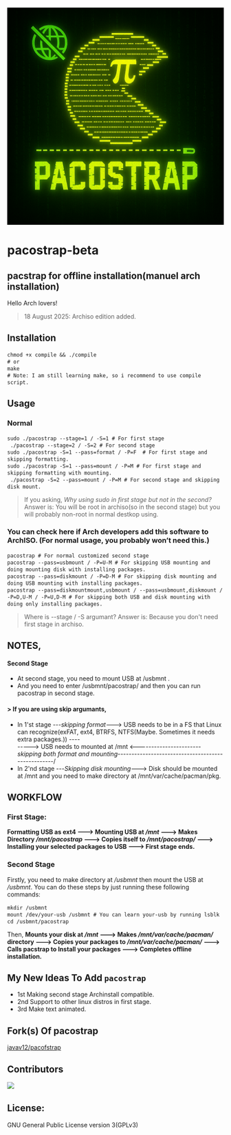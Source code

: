 ![pacostrap logo](pacostrap.png)

# pacostrap-beta
## pacstrap for offline installation(manuel arch installation)

Hello Arch lovers!
> 18 August 2025: Archiso edition added.

## Installation
```any linux shell
chmod +x compile && ./compile
# or
make
# Note: I am still learning make, so i recommend to use compile script.
```

## Usage
### Normal
```Any GNU + Linux shell
sudo ./pacostrap --stage=1 / -S=1 # For first stage
 ./pacostrap --stage=2 / -S=2 # For second stage
sudo ./pacostrap -S=1 --pass=format / -P=F  # For first stage and skipping formatting.
sudo ./pacostrap -S=1 --pass=mount / -P=M # For first stage and skipping formatting with mounting.
 ./pacostrap -S=2 --pass=mount / -P=M # For second stage and skipping disk mount.
```
> If you asking, *Why using sudo in first stage but not in the second?*
> Answer is: You will be root in archiso(so in the second stage) but you will probably non-root in normal destkop using.
### You can check here if Arch developers add this software to ArchISO. (For normal usage, you probably won’t need this.) 
``` Any GNU + Linux shell
pacostrap # For normal customized second stage
pacostrap --pass=usbmount / -P=U-M # For skipping USB mounting and doing mounting disk with installing packages.
pacostrap --pass=diskmount / -P=D-M # For skipping disk mounting and doing USB mounting with installing packages.
pacostrap --pass=diskmountmount,usbmount / --pass=usbmount,diskmount / -P=D,U-M / -P=U,D-M # For skipping both USB and disk mounting with doing only installing packages.
```
> Where is --stage / -S argumant?
> Answer is: Because you don't need first stage in archiso.  

## NOTES,
#### Second Stage
- At second stage, you need to mount USB at /usbmnt . 
- And you need to enter /usbmnt/pacostrap/ and then you can run pacostrap in second stage.
#### > If you are using skip argumants,
- In 1'st stage ---*skipping format*---> USB needs to be in a FS that Linux can recognize(exFAT, ext4, BTRFS, NTFS(Maybe. Sometimes it needs extra packages.)) ----\
                \-----> USB needs to mounted at /mnt <-----------------------*skipping both format and mounting*---------------------------------------------------/
- In 2'nd stage ---*Skipping disk mounting*---> Disk should be mounted at /mnt and you need to make directory at /mnt/var/cache/pacman/pkg.

## WORKFLOW
### First Stage:
**Formatting USB as ext4 ---> Mounting USB at */mnt* ---> Makes Directory */mnt/pacostrap* ---> Copies itself to */mnt/pacostrap/* ---> Installing your selected packages to USB  ---> First stage ends.**

### Second Stage
Firstly, you need to make directory at */usbmnt* then mount the USB at */usbmnt*.
You can do these steps by just running these following commands:
```ArchISO
mkdir /usbmnt
mount /dev/your-usb /usbmnt # You can learn your-usb by running lsblk
cd /usbmnt/pacostrap
```
Then,
**Mounts your disk at */mnt* ---> Makes */mnt/var/cache/pacman/* directory ---> Copies your packages to */mnt/var/cache/pacman/* ---> Calls pacstrap to Install your packages ---> Completes offline installation.**

## My New Ideas To Add `pacostrap`
- 1st Making second stage Archinstall compatible.
- 2nd Support to other linux distros in first stage.
- 3rd Make text animated.

## Fork(s) Of pacostrap
[javav12/pacofstrap](https://github.com/javav12/pacofstrap)

## Contributors

<a href="https://github.com/npc-gnu/pacostrap/graphs/contributors">
  <img src="https://contrib.rocks/image?repo=npc-gnu/pacostrap" />
</a>

## License:
GNU General Public License version 3(GPLv3)
